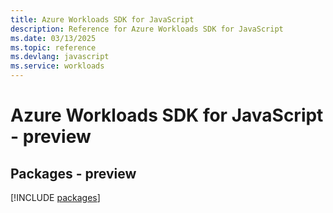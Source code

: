 ```yaml
---
title: Azure Workloads SDK for JavaScript
description: Reference for Azure Workloads SDK for JavaScript
ms.date: 03/13/2025
ms.topic: reference
ms.devlang: javascript
ms.service: workloads
---
```

# Azure Workloads SDK for JavaScript - preview
## Packages - preview
[!INCLUDE [packages](workloads-index.md)]